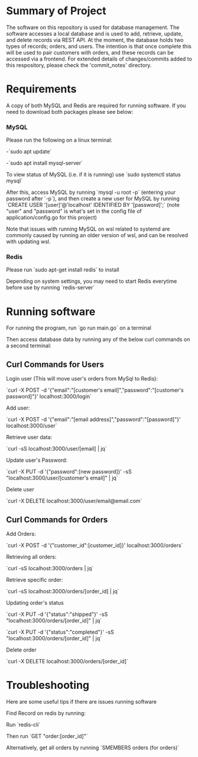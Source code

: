 <h1>Summary of Project</h1>
The software on this repository is used for database management. The software accesses a local database and is used to add, retrieve, update, and delete records via REST API. At the moment, the database holds two types of records; orders, and users. The intention is that once complete this will be used to pair customers with orders, and these records can be accessed via a frontend. For extended details of changes/commits added to this respository, please check the 'commit_notes' directory.

<h1>Requirements</h1>
<p>A copy of both MySQL and Redis are required for running software. If you need to download both packages please see below:</p>
<h3>MySQL</h3>
<p>Please run the following on a linux terminal:</p>
<p>-`sudo apt update`</p>
<p>-`sudo apt install mysql-server`</p>
<p>To view status of MySQL (i.e. if it is running) use `sudo systemctl status mysql`</p>
<p>After this, access MySQL by running `mysql -u root -p` (entering your password after `-p`), and then create a new user for MySQL by running `CREATE USER '[user]'@'localhost' IDENTIFIED BY '[password]';` (note "user" and "password" is what's set in the config file of application/config.go for this project)</p>
<p>Note that issues with running MySQL on wsl related to systemd are commonly caused by running an older version of wsl, and can be resolved with updating wsl.</p>
<h3>Redis</h3>
<p>Please run `sudo apt-get install redis` to install</p>
<p>Depending on system settings, you may need to start Redis everytime before use by running `redis-server`</p>

<h1>Running software</h1>
<p></p>For running the program, run `go run main.go` on a terminal</p>
<p>Then access database data by running any of the below curl commands on a second terminal:</p>

<h2>Curl Commands for Users</h2>
<p>Login user (This will move user's orders from MySql to Redis):</p>
<p>`curl -X POST -d '{"email":"[customer's email]","password":"[customer's password]"}' localhost:3000/login`</p>

<p>Add user:</p>
<p>`curl -X POST -d '{"email":"[email address]","password":"[password]"}' localhost:3000/user`</p>

<p>Retrieve user data:</p>
<p>`curl -sS localhost:3000/user/[email] | jq`</p>

<p>Update user's Password:</p>
<p>`curl -X PUT -d '{"password":[new password]}' -sS "localhost:3000/user/[customer's email]" | jq`</p>

<p>Delete user</p>
<p>`curl -X DELETE localhost:3000/user/email@email.com`</p>

<h2>Curl Commands for Orders</h2>
<p>Add Orders:</p>
<p>`curl -X POST -d '{"customer_id":[customer_id]}' localhost:3000/orders`</p>

<p>Retrieving all orders:</p>
<p>`curl -sS localhost:3000/orders | jq`</p>

<p>Retrieve specific order:</p>
<p>`curl -sS localhost:3000/orders/[order_id] | jq`</p>

<p>Updating order's status</p>
<p>`curl -X PUT -d '{"status":"shipped"}' -sS "localhost:3000/orders/[order_id]" | jq`</p>
<p>`curl -X PUT -d '{"status":"completed"}' -sS "localhost:3000/orders/[order_id]" | jq`</p>

<p>Delete order</p>
<p>`curl -X DELETE localhost:3000/orders/[order_id]`</p>

<h1>Troubleshooting</h1>
Here are some useful tips if there are issues running software

<p>Find Record on redis by running:</p>
<p>Run `redis-cli`</p>
<p>Then run `GET "order:[order_id]"`</p>
<p>Alternatively, get all orders by running `SMEMBERS orders (for orders)`</p>
